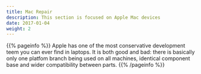 ```yaml
---
title: Mac Repair
description: This section is focused on Apple Mac devices
date: 2017-01-04
weight: 2
---
```


{{% pageinfo %}}
Apple has one of the most conservative development teem you can ever find in laptops. It is both good and bad: there is basically only one platfom branch being used on all machines, identical component base and wider compatibility between parts. 
{{% /pageinfo %}}




